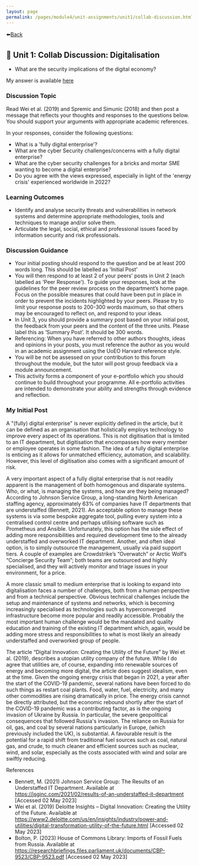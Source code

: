 ```yaml
---
layout: page
permalink: /pages/module4/unit-assignments/unit1/collab-discussion.html
---
```


⬅️[Back](/pages/module4/unit-assignments/unit1/m4u1.html)

## 📝 Unit 1: Collab Discussion: Digitalisation
- What are the security implications of the digital economy?

My answer is available [here](#my-initial-post)

### Discussion Topic

Read Wei et al. (2019) and Spremic and Simunic (2018) and then post a message that reflects your thoughts and responses to the questions below. You should support your arguments with appropriate academic references.

In your responses, consider the following questions:
- What is a 'fully digital enterprise'?
- What are the cyber Security challenges/concerns with a fully digital enterprise?
- What are the cyber security challenges for a bricks and mortar SME wanting to become a digital enterprise?
- Do you agree with the views expressed, especially in light of the 'energy crisis' experienced worldwide in 2022?

### Learning Outcomes
- Identify and analyse security threats and vulnerabilities in network systems and determine appropriate methodologies, tools and techniques to manage and/or solve them.
- Articulate the legal, social, ethical and professional issues faced by information security and risk professionals.

### Discussion Guidance
- Your initial posting should respond to the question and be at least 200 words long. This should be labelled as 'Initial Post'
- You will then respond to at least 2 of your peers' posts in Unit 2 (each labelled as 'Peer Response'). To guide your responses, look at the guidelines for the peer review process on the department’s home page. Focus on the possible measures that could have been put in place in order to prevent the incidents highlighted by your peers.  Please try to limit your response posts to 200-300 words maximum, so that others may be encouraged to reflect on, and respond to your ideas. 
- In Unit 3, you should provide a summary post based on your initial post, the feedback from your peers and the content of the three units. Please label this as ‘Summary Post’. It should be 300 words.
- Referencing: When you have referred to other authors thoughts, ideas and opinions in your posts, you must reference the author as you would in an academic assignment using the UoEO Harvard reference style.
- You will be not be assessed on your contribution to this forum throughout the module, but the tutor will post group feedback via a module announcement.
- This activity forms a component of your e-portfolio which you should continue to build throughout your programme. All e-portfolio activities are intended to demonstrate your ability and strengths through evidence and reflection.

### My Initial Post

A "(fully) digital enterprise" is never explicitly defined in the article, but it can be defined as an organisation that holistically employs technology to improve every aspect of its operations. This is not digitisation that is limited to an IT department, but digitisation that encompasses how every member or employee operates in some fashion. The idea of a fully digital enterprise is enticing as it allows for unmatched efficiency, automation, and scalability. However, this level of digitisation also comes with a significant amount of risk.

A very important aspect of a fully digital enterprise that is not readily apparent is the management of both homogenous and disparate systems. Who, or what, is managing the systems, and how are they being managed? According to Johnson Service Group, a long-standing North American staffing agency, approximately 63% of companies have IT departments that are understaffed (Bennett, 2021). An acceptable option to manage these systems is via some bespoke aggregate tool, pulling every system into a centralised control centre and perhaps utilising software such as Prometheus and Ansible. Unfortunately, this option has the side effect of adding more responsibilities and required development time to the already understaffed and overworked IT department. Another, and often ideal option, is to simply outsource the management, usually via paid support tiers. A couple of examples are Crowdstrike’s “Overwatch” or Arctic Wolf’s “Concierge Security Team”; both teams are outsourced and highly specialised, and they will actively monitor and triage issues in your environment, for a price.

A more classic small to medium enterprise that is looking to expand into digitalisation faces a number of challenges, both from a human perspective and from a technical perspective. Obvious technical challenges include the setup and maintenance of systems and networks, which is becoming increasingly specialised as technologies such as hyperconverged infrastructure become more popular and readily accessible. Probably the most important human challenge would be the mandated and quality education and training of the existing IT department which, again, would be adding more stress and responsibilities to what is most likely an already understaffed and overworked group of people.

The article “Digital Innovation: Creating the Utility of the Future” by Wei et al. (2019), describes a utopian utility company of the future. While I do agree that utilities are, of course, expanding into renewable sources of energy and becoming more digital, the article does suggest idealism, even at the time. Given the ongoing energy crisis that began in 2021, a year after the start of the COVID-19 pandemic, several nations have been forced to do such things as restart coal plants. Food, water, fuel, electricity, and many other commodities are rising dramatically in price. The energy crisis cannot be directly attributed, but the economic rebound shortly after the start of the COVID-19 pandemic was a contributing factor, as is the ongoing invasion of Ukraine by Russia. In particular, the severe geopolitical consequences that followed Russia's invasion. The reliance on Russia for oil, gas, and coal by several nations particularly in Europe, (which previously included the UK), is substantial. A favourable result is the potential for a rapid shift from traditional fuel sources such as coal, natural gas, and crude, to much cleaner and efficient sources such as nuclear, wind, and solar, especially as the costs associated with wind and solar are swiftly reducing.

References
- Bennett, M. (2021) Johnson Service Group: The Results of an Understaffed IT Department. Available at https://jsginc.com/2021/02/results-of-an-understaffed-it-department [Accessed 02 May 2023]
- Wei et al. (2019) Deloitte Insights – Digital Innovation: Creating the Utility of the Future. Available at https://www2.deloitte.com/us/en/insights/industry/power-and-utilities/digital-transformation-utility-of-the-future.html [Accessed 02 May 2023]
- Bolton, P. (2023) House of Commons Library: Imports of Fossil Fuels from Russia. Available at https://researchbriefings.files.parliament.uk/documents/CBP-9523/CBP-9523.pdf [Accessed 02 May 2023]
